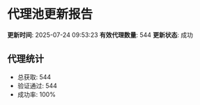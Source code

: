 # 代理池更新报告

**更新时间**: 2025-07-24 09:53:23
**有效代理数量**: 544
**更新状态**:  成功

## 代理统计
- 总获取: 544
- 验证通过: 544
- 成功率: 100%

